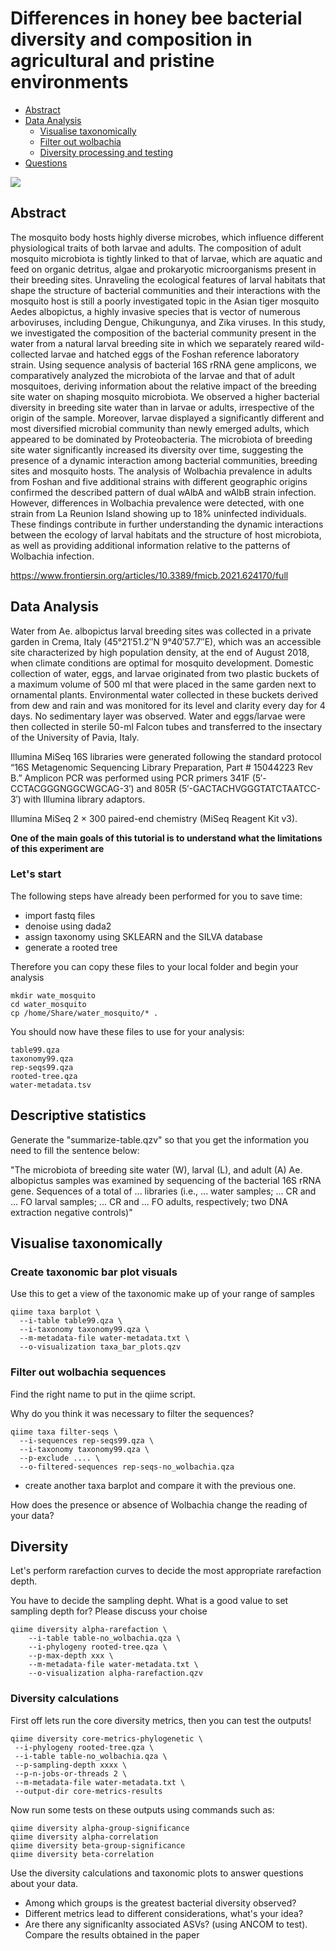 Differences in honey bee bacterial diversity and composition in agricultural and pristine environments
==============
- [Abstract](#abstract)
- [Data Analysis](#data-analysis)
  - [Visualise taxonomically](#visualise-taxonomically)
  - [Filter out wolbachia](#filter-out-wolbachia)
  - [Diversity processing and testing](#diversity)
- [Questions](#questions)

![](09805-scicon6-bees.jpg)

## Abstract
The mosquito body hosts highly diverse microbes, which influence different physiological traits of both larvae and adults. The composition of adult mosquito microbiota is tightly linked to that of larvae, which are aquatic and feed on organic detritus, algae and prokaryotic microorganisms present in their breeding sites. Unraveling the ecological features of larval habitats that shape the structure of bacterial communities and their interactions with the mosquito host is still a poorly investigated topic in the Asian tiger mosquito Aedes albopictus, a highly invasive species that is vector of numerous arboviruses, including Dengue, Chikungunya, and Zika viruses. In this study, we investigated the composition of the bacterial community present in the water from a natural larval breeding site in which we separately reared wild-collected larvae and hatched eggs of the Foshan reference laboratory strain. Using sequence analysis of bacterial 16S rRNA gene amplicons, we comparatively analyzed the microbiota of the larvae and that of adult mosquitoes, deriving information about the relative impact of the breeding site water on shaping mosquito microbiota. We observed a higher bacterial diversity in breeding site water than in larvae or adults, irrespective of the origin of the sample. Moreover, larvae displayed a significantly different and most diversified microbial community than newly emerged adults, which appeared to be dominated by Proteobacteria. The microbiota of breeding site water significantly increased its diversity over time, suggesting the presence of a dynamic interaction among bacterial communities, breeding sites and mosquito hosts. The analysis of Wolbachia prevalence in adults from Foshan and five additional strains with different geographic origins confirmed the described pattern of dual wAlbA and wAlbB strain infection. However, differences in Wolbachia prevalence were detected, with one strain from La Reunion Island showing up to 18% uninfected individuals. These findings contribute in further understanding the dynamic interactions between the ecology of larval habitats and the structure of host microbiota, as well as providing additional information relative to the patterns of Wolbachia infection.

https://www.frontiersin.org/articles/10.3389/fmicb.2021.624170/full

## Data Analysis
Water from Ae. albopictus larval breeding sites was collected in a private garden in Crema, Italy (45°21′51.2′′N 9°40′57.7′′E), which was an accessible site characterized by high population density, at the end of August 2018, when climate conditions are optimal for mosquito development. Domestic collection of water, eggs, and larvae originated from two plastic buckets of a maximum volume of 500 ml that were placed in the same garden next to ornamental plants. Environmental water collected in these buckets derived from dew and rain and was monitored for its level and clarity every day for 4 days. No sedimentary layer was observed. Water and eggs/larvae were then collected in sterile 50-ml Falcon tubes and transferred to the insectary of the University of Pavia, Italy.


Illumina MiSeq 16S libraries were generated following the standard protocol “16S Metagenomic Sequencing Library Preparation, Part # 15044223 Rev B.” Amplicon PCR was performed using PCR primers 341F (5′-CCTACGGGNGGCWGCAG-3′) and 805R (5′-GACTACHVGGGTATCTAATCC-3′) with Illumina library adaptors.

Illumina MiSeq 2 × 300 paired-end chemistry (MiSeq Reagent Kit v3).

**One of the main goals of this tutorial is to understand what the limitations of this experiment are**


### Let's start

The following steps have already been performed for you to save time:
- import fastq files
- denoise using dada2
- assign taxonomy using SKLEARN and the SILVA database
- generate a rooted tree

Therefore you can copy these files to your local folder and begin your analysis
```
mkdir wate_mosquito
cd water_mosquito
cp /home/Share/water_mosquito/* .
```
You should now have these files to use for your analysis:
```
table99.qza
taxonomy99.qza
rep-seqs99.qza
rooted-tree.qza
water-metadata.tsv
```

## Descriptive statistics
Generate the "summarize-table.qzv" so that you get the information you need to fill the sentence below:

"The microbiota of breeding site water (W), larval (L), and adult (A) Ae. albopictus samples was examined by sequencing of the bacterial 16S rRNA gene. Sequences of a total of ... libraries (i.e., ... water samples; ... CR and ... FO larval samples; ... CR and ... FO adults, respectively; two DNA extraction negative controls)"



## Visualise taxonomically 

### Create taxonomic bar plot visuals
Use this to get a view of the taxonomic make up of your range of samples
```
qiime taxa barplot \
  --i-table table99.qza \
  --i-taxonomy taxonomy99.qza \
  --m-metadata-file water-metadata.txt \
  --o-visualization taxa_bar_plots.qzv
```
### Filter out wolbachia sequences
Find the right name to put in the qiime script.

Why do you think it was necessary to filter the sequences?  
```
qiime taxa filter-seqs \
  --i-sequences rep-seqs99.qza \
  --i-taxonomy taxonomy99.qza \
  --p-exclude .... \
  --o-filtered-sequences rep-seqs-no_wolbachia.qza
```


- create another taxa barplot and compare it with the previous one.

How does the presence or absence of Wolbachia change the reading of your data?

## Diversity

Let's perform rarefaction curves to decide the most appropriate rarefaction depth.    

You have to decide the sampling depht. What is a good value to set sampling depth for?
Please discuss your choise

```
qiime diversity alpha-rarefaction \
    --i-table table-no_wolbachia.qza \
    --i-phylogeny rooted-tree.qza \
    --p-max-depth xxx \
    --m-metadata-file water-metadata.txt \
    --o-visualization alpha-rarefaction.qzv
```

### Diversity calculations
First off lets run the core diversity metrics, then you can test the outputs!
 ```
qiime diversity core-metrics-phylogenetic \
  --i-phylogeny rooted-tree.qza \
  --i-table table-no_wolbachia.qza \
  --p-sampling-depth xxxx \
  --p-n-jobs-or-threads 2 \
  --m-metadata-file water-metadata.txt \
  --output-dir core-metrics-results
```
Now run some tests on these outputs using commands such as:
```
qiime diversity alpha-group-significance
qiime diversity alpha-correlation
qiime diversity beta-group-significance
qiime diversity beta-correlation
```



Use the diversity calculations and taxonomic plots to answer questions about your data. 

- Among which groups is the greatest bacterial diversity observed?
- Different metrics lead to different considerations, what's your idea?
- Are there any significanlty associated ASVs? (using ANCOM to test). Compare the results obtained in the paper 


